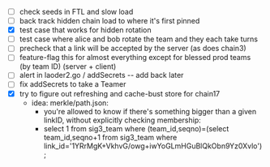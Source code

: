 - [ ] check seeds in FTL and slow load
- [ ] back track hidden chain load to where it's first pinned
- [x] test case that works for hidden rotation
- [ ] test case where alice and bob rotate the team and they each take turns
- [ ] precheck that a link will be accepted by the server (as does chain3)
- [ ] feature-flag this for almost everything except for blessed prod teams (by team ID) (server + client)
- [ ] alert in laoder2.go / addSecrets -- add back later
- [ ] fix addSecrets to take a Teamer
- [x] try to figure out refreshing and cache-bust store for chain17
  - idea: merkle/path.json:
    - you're allowed to know if there's something bigger than a given linkID, without explicitly checking membership:
    - select 1 from sig3_team where (team_id,seqno)=(select team_id,seqno+1 from sig3_team where link_id='1YRrMgK+VkhvG/owg+iwYoGLmHGuBlQkObn9Yz0Xvlo');

